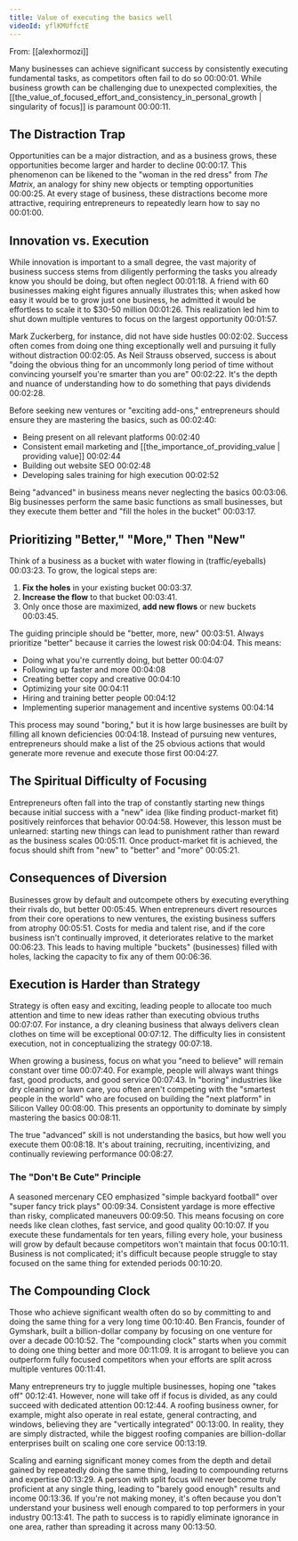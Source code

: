 ```yaml
---
title: Value of executing the basics well
videoId: yflKMUffctE
---
```


From: [[alexhormozi]] <br/> 

Many businesses can achieve significant success by consistently executing fundamental tasks, as competitors often fail to do so <a class="yt-timestamp" data-t="00:00:01">00:00:01</a>. While business growth can be challenging due to unexpected complexities, the [[the_value_of_focused_effort_and_consistency_in_personal_growth | singularity of focus]] is paramount <a class="yt-timestamp" data-t="00:00:11">00:00:11</a>.

## The Distraction Trap

Opportunities can be a major distraction, and as a business grows, these opportunities become larger and harder to decline <a class="yt-timestamp" data-t="00:00:17">00:00:17</a>. This phenomenon can be likened to the "woman in the red dress" from *The Matrix*, an analogy for shiny new objects or tempting opportunities <a class="yt-timestamp" data-t="00:00:25">00:00:25</a>. At every stage of business, these distractions become more attractive, requiring entrepreneurs to repeatedly learn how to say no <a class="yt-timestamp" data-t="00:01:00">00:01:00</a>.

## Innovation vs. Execution

While innovation is important to a small degree, the vast majority of business success stems from diligently performing the tasks you already know you should be doing, but often neglect <a class="yt-timestamp" data-t="00:01:18">00:01:18</a>. A friend with 60 businesses making eight figures annually illustrates this; when asked how easy it would be to grow just one business, he admitted it would be effortless to scale it to $30-50 million <a class="yt-timestamp" data-t="00:01:26">00:01:26</a>. This realization led him to shut down multiple ventures to focus on the largest opportunity <a class="yt-timestamp" data-t="00:01:57">00:01:57</a>.

Mark Zuckerberg, for instance, did not have side hustles <a class="yt-timestamp" data-t="00:02:02">00:02:02</a>. Success often comes from doing one thing exceptionally well and pursuing it fully without distraction <a class="yt-timestamp" data-t="00:02:05">00:02:05</a>. As Neil Strauss observed, success is about "doing the obvious thing for an uncommonly long period of time without convincing yourself you're smarter than you are" <a class="yt-timestamp" data-t="00:02:22">00:02:22</a>. It's the depth and nuance of understanding how to do something that pays dividends <a class="yt-timestamp" data-t="00:02:28">00:02:28</a>.

Before seeking new ventures or "exciting add-ons," entrepreneurs should ensure they are mastering the basics, such as <a class="yt-timestamp" data-t="00:02:40">00:02:40</a>:
*   Being present on all relevant platforms <a class="yt-timestamp" data-t="00:02:40">00:02:40</a>
*   Consistent email marketing and [[the_importance_of_providing_value | providing value]] <a class="yt-timestamp" data-t="00:02:44">00:02:44</a>
*   Building out website SEO <a class="yt-timestamp" data-t="00:02:48">00:02:48</a>
*   Developing sales training for high execution <a class="yt-timestamp" data-t="00:02:52">00:02:52</a>

Being "advanced" in business means never neglecting the basics <a class="yt-timestamp" data-t="00:03:06">00:03:06</a>. Big businesses perform the same basic functions as small businesses, but they execute them better and "fill the holes in the bucket" <a class="yt-timestamp" data-t="00:03:17">00:03:17</a>.

## Prioritizing "Better," "More," Then "New"

Think of a business as a bucket with water flowing in (traffic/eyeballs) <a class="yt-timestamp" data-t="00:03:23">00:03:23</a>. To grow, the logical steps are:
1.  **Fix the holes** in your existing bucket <a class="yt-timestamp" data-t="00:03:37">00:03:37</a>.
2.  **Increase the flow** to that bucket <a class="yt-timestamp" data-t="00:03:41">00:03:41</a>.
3.  Only once those are maximized, **add new flows** or new buckets <a class="yt-timestamp" data-t="00:03:45">00:03:45</a>.

The guiding principle should be "better, more, new" <a class="yt-timestamp" data-t="00:03:51">00:03:51</a>. Always prioritize "better" because it carries the lowest risk <a class="yt-timestamp" data-t="00:04:04">00:04:04</a>. This means:
*   Doing what you're currently doing, but better <a class="yt-timestamp" data-t="00:04:07">00:04:07</a>
*   Following up faster and more <a class="yt-timestamp" data-t="00:04:08">00:04:08</a>
*   Creating better copy and creative <a class="yt-timestamp" data-t="00:04:10">00:04:10</a>
*   Optimizing your site <a class="yt-timestamp" data-t="00:04:11">00:04:11</a>
*   Hiring and training better people <a class="yt-timestamp" data-t="00:04:12">00:04:12</a>
*   Implementing superior management and incentive systems <a class="yt-timestamp" data-t="00:04:14">00:04:14</a>

This process may sound "boring," but it is how large businesses are built by filling all known deficiencies <a class="yt-timestamp" data-t="00:04:18">00:04:18</a>. Instead of pursuing new ventures, entrepreneurs should make a list of the 25 obvious actions that would generate more revenue and execute those first <a class="yt-timestamp" data-t="00:04:27">00:04:27</a>.

## The Spiritual Difficulty of Focusing

Entrepreneurs often fall into the trap of constantly starting new things because initial success with a "new" idea (like finding product-market fit) positively reinforces that behavior <a class="yt-timestamp" data-t="00:04:58">00:04:58</a>. However, this lesson must be unlearned: starting new things can lead to punishment rather than reward as the business scales <a class="yt-timestamp" data-t="00:05:11">00:05:11</a>. Once product-market fit is achieved, the focus should shift from "new" to "better" and "more" <a class="yt-timestamp" data-t="00:05:21">00:05:21</a>.

## Consequences of Diversion

Businesses grow by default and outcompete others by executing everything their rivals do, but better <a class="yt-timestamp" data-t="00:05:45">00:05:45</a>. When entrepreneurs divert resources from their core operations to new ventures, the existing business suffers from atrophy <a class="yt-timestamp" data-t="00:05:51">00:05:51</a>. Costs for media and talent rise, and if the core business isn't continually improved, it deteriorates relative to the market <a class="yt-timestamp" data-t="00:06:23">00:06:23</a>. This leads to having multiple "buckets" (businesses) filled with holes, lacking the capacity to fix any of them <a class="yt-timestamp" data-t="00:06:36">00:06:36</a>.

## Execution is Harder than Strategy

Strategy is often easy and exciting, leading people to allocate too much attention and time to new ideas rather than executing obvious truths <a class="yt-timestamp" data-t="00:07:07">00:07:07</a>. For instance, a dry cleaning business that always delivers clean clothes on time will be exceptional <a class="yt-timestamp" data-t="00:07:12">00:07:12</a>. The difficulty lies in consistent execution, not in conceptualizing the strategy <a class="yt-timestamp" data-t="00:07:18">00:07:18</a>.

When growing a business, focus on what you "need to believe" will remain constant over time <a class="yt-timestamp" data-t="00:07:40">00:07:40</a>. For example, people will always want things fast, good products, and good service <a class="yt-timestamp" data-t="00:07:43">00:07:43</a>. In "boring" industries like dry cleaning or lawn care, you often aren't competing with the "smartest people in the world" who are focused on building the "next platform" in Silicon Valley <a class="yt-timestamp" data-t="00:08:00">00:08:00</a>. This presents an opportunity to dominate by simply mastering the basics <a class="yt-timestamp" data-t="00:08:11">00:08:11</a>.

The true "advanced" skill is not understanding the basics, but how well you execute them <a class="yt-timestamp" data-t="00:08:18">00:08:18</a>. It's about training, recruiting, incentivizing, and continually reviewing performance <a class="yt-timestamp" data-t="00:08:27">00:08:27</a>.

### The "Don't Be Cute" Principle

A seasoned mercenary CEO emphasized "simple backyard football" over "super fancy trick plays" <a class="yt-timestamp" data-t="00:09:34">00:09:34</a>. Consistent yardage is more effective than risky, complicated maneuvers <a class="yt-timestamp" data-t="00:09:50">00:09:50</a>. This means focusing on core needs like clean clothes, fast service, and good quality <a class="yt-timestamp" data-t="00:10:07">00:10:07</a>. If you execute these fundamentals for ten years, filling every hole, your business will grow by default because competitors won't maintain that focus <a class="yt-timestamp" data-t="00:10:11">00:10:11</a>. Business is not complicated; it's difficult because people struggle to stay focused on the same thing for extended periods <a class="yt-timestamp" data-t="00:10:20">00:10:20</a>.

## The Compounding Clock

Those who achieve significant wealth often do so by committing to and doing the same thing for a very long time <a class="yt-timestamp" data-t="00:10:40">00:10:40</a>. Ben Francis, founder of Gymshark, built a billion-dollar company by focusing on one venture for over a decade <a class="yt-timestamp" data-t="00:10:52">00:10:52</a>. The "compounding clock" starts when you commit to doing one thing better and more <a class="yt-timestamp" data-t="00:11:09">00:11:09</a>. It is arrogant to believe you can outperform fully focused competitors when your efforts are split across multiple ventures <a class="yt-timestamp" data-t="00:11:41">00:11:41</a>.

Many entrepreneurs try to juggle multiple businesses, hoping one "takes off" <a class="yt-timestamp" data-t="00:12:41">00:12:41</a>. However, none will take off if focus is divided, as any could succeed with dedicated attention <a class="yt-timestamp" data-t="00:12:44">00:12:44</a>. A roofing business owner, for example, might also operate in real estate, general contracting, and windows, believing they are "vertically integrated" <a class="yt-timestamp" data-t="00:13:00">00:13:00</a>. In reality, they are simply distracted, while the biggest roofing companies are billion-dollar enterprises built on scaling one core service <a class="yt-timestamp" data-t="00:13:19">00:13:19</a>.

Scaling and earning significant money comes from the depth and detail gained by repeatedly doing the same thing, leading to compounding returns and expertise <a class="yt-timestamp" data-t="00:13:29">00:13:29</a>. A person with split focus will never become truly proficient at any single thing, leading to "barely good enough" results and income <a class="yt-timestamp" data-t="00:13:36">00:13:36</a>. If you're not making money, it's often because you don't understand your business well enough compared to top performers in your industry <a class="yt-timestamp" data-t="00:13:41">00:13:41</a>. The path to success is to rapidly eliminate ignorance in one area, rather than spreading it across many <a class="yt-timestamp" data-t="00:13:50">00:13:50</a>.